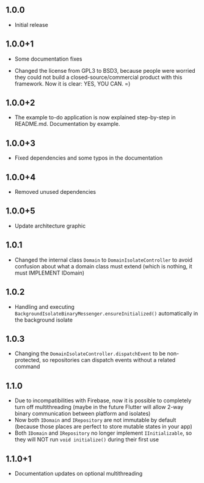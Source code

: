 ## 1.0.0

* Initial release

## 1.0.0+1

* Some documentation fixes

* Changed the license from GPL3 to BSD3, because people were worried they could not build a closed-source/commercial product with this framework. Now it is clear: YES, YOU CAN. =)

## 1.0.0+2

* The example to-do application is now explained step-by-step in README.md. Documentation by example.

## 1.0.0+3

* Fixed dependencies and some typos in the documentation

## 1.0.0+4

* Removed unused dependencies

## 1.0.0+5

* Update architecture graphic

## 1.0.1

* Changed the internal class `Domain` to `DomainIsolateController` to avoid confusion about what a domain class must extend (which is nothing, it must IMPLEMENT IDomain)

## 1.0.2

* Handling and executing `BackgroundIsolateBinaryMessenger.ensureInitialized()` automatically in the background isolate

## 1.0.3

* Changing the `DomainIsolateController.dispatchEvent` to be non-protected, so repositories can dispatch events without a related command

## 1.1.0

* Due to incompatibilities with Firebase, now it is possible to completely turn off multithreading (maybe in the future Flutter will allow 2-way binary communication between platform and isolates)
* Now both `IDomain` and `IRepository` are not immutable by default (because those places are perfect to store mutable states in your app)
* Both `IDomain` and `IRepository` no longer implement `IInitializable`, so they will NOT run `void initialize()` during their first use

## 1.1.0+1

* Documentation updates on optional multithreading
